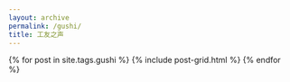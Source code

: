 ```yaml
---
layout: archive
permalink: /gushi/
title: 工友之声
---
```



<div class="tiles">
  {% for post in site.tags.gushi %}
 	{% include post-grid.html %}
  {% endfor %}
</div>
